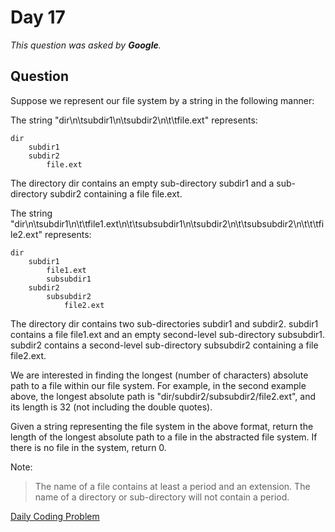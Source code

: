 # Day 17

*This question was asked by **Google**.*

## Question

Suppose we represent our file system by a string in the following manner:

The string "dir\n\tsubdir1\n\tsubdir2\n\t\tfile.ext" represents:

	dir
	    subdir1
	    subdir2
	        file.ext

The directory dir contains an empty sub-directory subdir1 and a sub-directory subdir2 containing a file file.ext.

The string "dir\n\tsubdir1\n\t\tfile1.ext\n\t\tsubsubdir1\n\tsubdir2\n\t\tsubsubdir2\n\t\t\tfile2.ext" represents:

	dir
	    subdir1
	        file1.ext
	        subsubdir1
	    subdir2
	        subsubdir2
	            file2.ext

The directory dir contains two sub-directories subdir1 and subdir2. subdir1 contains a file file1.ext and an empty second-level sub-directory subsubdir1. subdir2 contains a second-level sub-directory subsubdir2 containing a file file2.ext.

We are interested in finding the longest (number of characters) absolute path to a file within our file system. For example, in the second example above, the longest absolute path is "dir/subdir2/subsubdir2/file2.ext", and its length is 32 (not including the double quotes).

Given a string representing the file system in the above format, return the length of the longest absolute path to a file in the abstracted file system. If there is no file in the system, return 0.

Note:

> The name of a file contains at least a period and an extension.
> The name of a directory or sub-directory will not contain a period.


[Daily Coding Problem](https://dailycodingproblem.com/)

